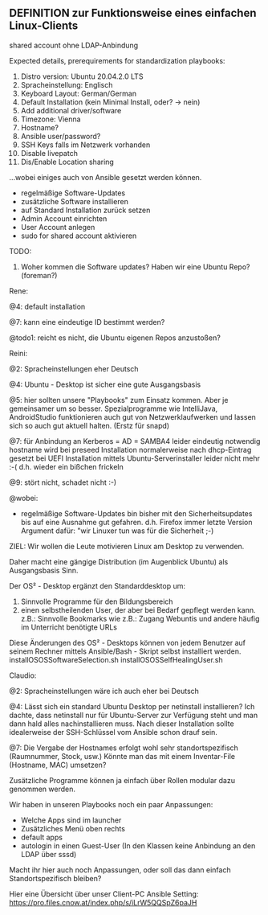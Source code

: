 ## DEFINITION zur Funktionsweise eines einfachen Linux-Clients

shared account ohne LDAP-Anbindung

Expected details, prerequirements for standardization playbooks: 
1. Distro version: Ubuntu 20.04.2.0 LTS
2. Spracheinstellung: Englisch 
3. Keyboard Layout: German/German 
4. Default Installation (kein Minimal Install, oder? -> nein) 
5. Add additional driver/software 
6. Timezone: Vienna 
7. Hostname? 
8. Ansible user/password?
9. SSH Keys falls im Netzwerk vorhanden
10. Disable livepatch 
11. Dis/Enable Location sharing

...wobei einiges auch von Ansible gesetzt werden können. 

* regelmäßige Software-Updates
* zusätzliche Software installieren
* auf Standard Installation zurück setzen
* Admin Account einrichten
* User Account anlegen
* sudo for shared account aktivieren


TODO:
1. Woher kommen die Software updates? Haben wir eine Ubuntu Repo? (foreman?) 

Rene:

@4: default installation

@7: kann eine eindeutige ID bestimmt werden?

@todo1: reicht es nicht, die Ubuntu eigenen Repos anzustoßen? 

Reini:

@2: Spracheinstellungen eher Deutsch

@4: Ubuntu - Desktop ist sicher eine gute Ausgangsbasis

@5: hier sollten unsere "Playbooks" zum Einsatz kommen. Aber je gemeinsamer um so besser.
    Spezialprogramme wie IntelliJava, AndroidStudio funktionieren auch gut von Netzwerklaufwerken
    und lassen sich so auch gut aktuell halten. (Erstz für snapd)
    
@7: für Anbindung an Kerberos = AD = SAMBA4 leider eindeutig notwendig 
    hostname wird bei preseed Installation normalerweise nach dhcp-Eintrag gesetzt
    bei UEFI Installation mittels Ubuntu-Serverinstaller leider nicht mehr :-( d.h. wieder ein bißchen frickeln
    
@9: stört nicht, schadet nicht :-)

@wobei:
* regelmäßige Software-Updates
bin bisher mit den Sicherheitsupdates bis auf eine Ausnahme gut gefahren.
d.h. Firefox immer letzte Version
Argument dafür: "wir Linuxer tun was für die Sicherheit ;-) 

ZIEL:
Wir wollen die Leute motivieren Linux am Desktop zu verwenden. 

Daher macht eine gängige Distribution (im Augenblick Ubuntu) als Ausgangsbasis Sinn.

Der OS² - Desktop ergänzt den Standarddesktop um:
1. Sinnvolle Programme für den Bildungsbereich
2. einen selbstheilenden User, der aber bei Bedarf gepflegt werden kann.
   z.B.: Sinnvolle Bookmarks wie z.B.: Zugang Webuntis und andere häufig im Unterricht benötigte URLs
   
Diese Änderungen des OS² - Desktops können von jedem  Benutzer auf seinem Rechner mittels Ansible/Bash - Skript selbst installiert werden.
installOSOSSoftwareSelection.sh
installOSOSSelfHealingUser.sh

Claudio:

@2: Spracheinstellungen wäre ich auch eher bei Deutsch

@4: Lässt sich ein standard Ubuntu Desktop per netinstall installieren?
    Ich dachte, dass netinstall nur für Ubuntu-Server zur Verfügung steht und man dann hald alles nachinstallieren muss.
    Nach dieser Installation sollte idealerweise der SSH-Schlüssel vom Ansible schon drauf sein.
    
@7: Die Vergabe der Hostnames erfolgt wohl sehr standortspezifisch (Raumnummer, Stock, usw.)
    Könnte man das mit einem Inventar-File (Hostname, MAC) umsetzen?

Zusätzliche Programme können ja einfach über Rollen modular dazu genommen werden.

Wir haben in unseren Playbooks noch ein paar Anpassungen:

- Welche Apps sind im launcher
- Zusätzliches Menü oben rechts
- default apps
- autologin in einen Guest-User (In den Klassen keine Anbindung an den LDAP über sssd)

Macht ihr hier auch noch Anpassungen, oder soll das dann einfach Standortspezifisch bleiben?

Hier eine Übersicht über unser Client-PC Ansible Setting: https://pro.files.cnow.at/index.php/s/iLrW5QQSpZ6paJH
